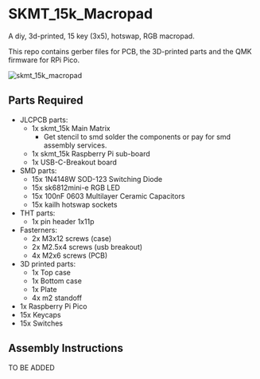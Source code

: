# SKMT_15k_Macropad

A diy, 3d-printed, 15 key (3x5), hotswap, RGB macropad.

This repo contains gerber files for PCB, the 3D-printed parts and the QMK firmware for RPi Pico.

![skmt_15k_macropad](https://i.imgur.com/Sl6t4Lm.jpg)

## Parts Required

- JLCPCB parts:
  - 1x skmt_15k Main Matrix
    - Get stencil to smd solder the components or pay for smd assembly services.
  - 1x skmt_15k Raspberry Pi sub-board
  - 1x USB-C-Breakout board
- SMD parts:
  - 15x 1N4148W SOD-123 Switching Diode
  - 15x sk6812mini-e RGB LED
  - 15x 100nF 0603 Multilayer Ceramic Capacitors
  - 15x kailh hotswap sockets
- THT parts:
  - 1x pin header 1x11p
- Fasterners:
  - 2x M3x12 screws (case)
  - 2x M2.5x4 screws (usb breakout)
  - 4x M2x6 screws (PCB)
- 3D printed parts:
  - 1x Top case
  - 1x Bottom case
  - 1x Plate
  - 4x m2 standoff
- 1x Raspberry Pi Pico
- 15x Keycaps
- 15x Switches

## Assembly Instructions

TO BE ADDED
